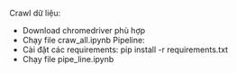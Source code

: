 Crawl dữ liệu:
- Download chromedriver phù hợp
- Chạy file craw_all.ipynb
Pipeline:
- Cài đặt các requirements: pip install -r requirements.txt
- Chạy file pipe_line.ipynb


